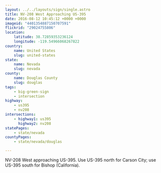```yaml
---
layout: ../../layouts/sign/single.astro
title: NV-208 West Approaching US-395
date: 2016-08-12 10:45:12 +0000 +0000
imageid: "4401354887150707591"
flickrid: "29024755806"
location:
    latitude: 38.72859353236124
    longitude: -119.54966068267822
country:
    name: United States
    slug: united-states
state:
    name: Nevada
    slug: nevada
county:
    name: Douglas County
    slug: douglas
tags:
    - big-green-sign
    - intersection
highway:
    - us395
    - nv208
intersections:
    - highway1: us395
      highway2: nv208
statePages:
    - state/nevada
countyPages:
    - state/nevada/douglas

---
```

NV-208 West approaching US-395.  Use US-395 north for Carson City; use US-395 south for Bishop (California).